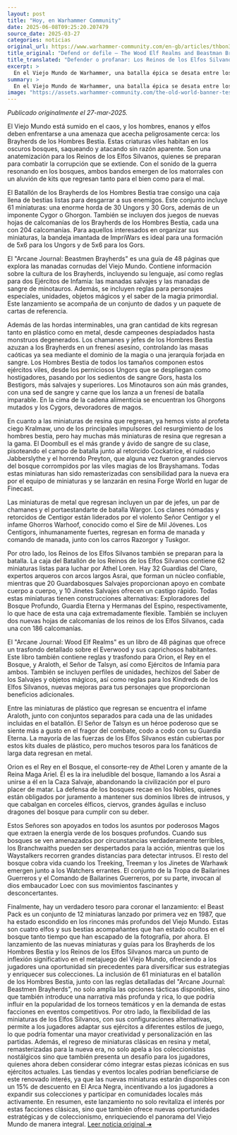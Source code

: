 ```yaml
---
layout: post
title: "Hoy, en Warhammer Community"
date: 2025-06-08T09:25:20.207479
source_date: 2025-03-27
categories: noticias
original_url: https://www.warhammer-community.com/en-gb/articles/thbon3tc/defend-or-defile-the-wood-elf-realms-and-beastman-brayherds-battle-for-the-forests-of-the-old-world/
title_original: "Defend or defile – The Wood Elf Realms and Beastman Brayherds battle for the forests of the Old World - Warhammer Community"
title_translated: "Defender o profanar: Los Reinos de los Elfos Silvanos y las Hordas de Bestias luchan por los bosques del Viejo Mundo"
excerpt: >
  En el Viejo Mundo de Warhammer, una batalla épica se desata entre los Reinos de los Elfos Silvanos y las temibles Hordas de Bestias. Mientras el caos amenaza con consumir los bosques sagrados, los elfos se preparan para defender su hogar contra las incursiones de las bestias, que buscan expandir su corrupción. Con nuevos kits de miniaturas y guías detalladas, los jugadores pueden sumergirse en este conflicto lleno de estrategia y magia. ¿Podrán los elfos proteger sus tierras o sucumbirán ante la marea de criaturas salvajes? La guerra por los bosques del Viejo Mundo está a punto de comenzar.
summary: >
  En el Viejo Mundo de Warhammer, una batalla épica se desata entre los Reinos de los Elfos Silvanos y las temibles Hordas de Bestias. Mientras el caos amenaza con consumir los bosques sagrados, los elfos se preparan para defender su hogar contra las incursiones de las bestias, que buscan expandir su corrupción. Con nuevos kits de miniaturas y guías detalladas, los jugadores pueden sumergirse en este conflicto lleno de estrategia y magia. ¿Podrán los elfos proteger sus tierras o sucumbirán ante la marea de criaturas salvajes? La guerra por los bosques del Viejo Mundo está a punto de comenzar.
image: "https://assets.warhammer-community.com/the-old-world-banner-test.jpg"
---
```


*Publicado originalmente el 27-mar-2025.*

El Viejo Mundo está sumido en el caos, y los hombres, enanos y elfos deben enfrentarse a una amenaza que acecha peligrosamente cerca: los Brayherds de los Hombres Bestia. Estas criaturas viles habitan en los oscuros bosques, saqueando y atacando sin razón aparente. Son una anatemización para los Reinos de los Elfos Silvanos, quienes se preparan para combatir la corrupción que se extiende. Con el sonido de la guerra resonando en los bosques, ambos bandos emergen de los matorrales con un aluvión de kits que regresan tanto para el bien como para el mal.

El Batallón de los Brayherds de los Hombres Bestia trae consigo una caja llena de bestias listas para desgarrar a sus enemigos. Este conjunto incluye 61 miniaturas: una enorme horda de 30 Ungors y 30 Gors, además de un imponente Cygor o Ghorgon. También se incluyen dos juegos de nuevas hojas de calcomanías de los Brayherds de los Hombres Bestia, cada una con 204 calcomanías. Para aquellos interesados en organizar sus miniaturas, la bandeja imantada de ImpriWars es ideal para una formación de 5x6 para los Ungors y de 5x6 para los Gors.

El "Arcane Journal: Beastmen Brayherds" es una guía de 48 páginas que explora las manadas cornudas del Viejo Mundo. Contiene información sobre la cultura de los Brayherds, incluyendo su lenguaje, así como reglas para dos Ejércitos de Infamia: las manadas salvajes y las manadas de sangre de minotauros. Además, se incluyen reglas para personajes especiales, unidades, objetos mágicos y el saber de la magia primordial. Este lanzamiento se acompaña de un conjunto de dados y un paquete de cartas de referencia.

Además de las hordas interminables, una gran cantidad de kits regresan tanto en plástico como en metal, desde campeones despiadados hasta monstruos degenerados. Los chamanes y jefes de los Hombres Bestia azuzan a los Brayherds en un frenesí asesino, controlando las masas caóticas ya sea mediante el dominio de la magia o una jerarquía forjada en sangre. Los Hombres Bestia de todos los tamaños componen estos ejércitos viles, desde los perniciosos Ungors que se despliegan como hostigadores, pasando por los sedientos de sangre Gors, hasta los Bestigors, más salvajes y superiores. Los Minotauros son aún más grandes, con una sed de sangre y carne que los lanza a un frenesí de batalla imparable. En la cima de la cadena alimenticia se encuentran los Ghorgons mutados y los Cygors, devoradores de magos.

En cuanto a las miniaturas de resina que regresan, ya hemos visto al profeta ciego Kralmaw, uno de los principales impulsores del resurgimiento de los hombres bestia, pero hay muchas más miniaturas de resina que regresan a la gama. El Doombull es el más grande y ávido de sangre de su clase, pisoteando el campo de batalla junto al retorcido Cockatrice, el ruidoso Jabberslythe y el horrendo Preyton, que alguna vez fueron grandes ciervos del bosque corrompidos por las viles magias de los Brayshamans. Todas estas miniaturas han sido remasterizadas con sensibilidad para la nueva era por el equipo de miniaturas y se lanzarán en resina Forge World en lugar de Finecast.

Las miniaturas de metal que regresan incluyen un par de jefes, un par de chamanes y el portaestandarte de batalla Wargor. Los clanes nómadas y retorcidos de Centigor están liderados por el violento Señor Centigor y el infame Ghorros Warhoof, conocido como el Sire de Mil Jóvenes. Los Centigors, inhumanamente fuertes, regresan en forma de manada y comando de manada, junto con los carros Razorgor y Tuskgor.

Por otro lado, los Reinos de los Elfos Silvanos también se preparan para la batalla. La caja del Batallón de los Reinos de los Elfos Silvanos contiene 62 miniaturas listas para luchar por Athel Loren. Hay 32 Guardias del Claro, expertos arqueros con arcos largos Asrai, que forman un núcleo confiable, mientras que 20 Guardabosques Salvajes proporcionan apoyo en combate cuerpo a cuerpo, y 10 Jinetes Salvajes ofrecen un castigo rápido. Todas estas miniaturas tienen construcciones alternativas: Exploradores del Bosque Profundo, Guardia Eterna y Hermanas del Espino, respectivamente, lo que hace de esta una caja extremadamente flexible. También se incluyen dos nuevas hojas de calcomanías de los reinos de los Elfos Silvanos, cada una con 186 calcomanías.

El "Arcane Journal: Wood Elf Realms" es un libro de 48 páginas que ofrece un trasfondo detallado sobre el Everwood y sus caprichosos habitantes. Este libro también contiene reglas y trasfondo para Orion, el Rey en el Bosque, y Araloth, el Señor de Talsyn, así como Ejércitos de Infamia para ambos. También se incluyen perfiles de unidades, hechizos del Saber de los Salvajes y objetos mágicos, así como reglas para los Kindreds de los Elfos Silvanos, nuevas mejoras para tus personajes que proporcionan beneficios adicionales.

Entre las miniaturas de plástico que regresan se encuentra el infame Araloth, junto con conjuntos separados para cada una de las unidades incluidas en el batallón. El Señor de Talsyn es un héroe poderoso que se siente más a gusto en el fragor del combate, codo a codo con su Guardia Eterna. La mayoría de las fuerzas de los Elfos Silvanos están cubiertas por estos kits duales de plástico, pero muchos tesoros para los fanáticos de larga data regresan en metal.

Orion es el Rey en el Bosque, el consorte-rey de Athel Loren y amante de la Reina Maga Ariel. Él es la ira ineludible del bosque, llamando a los Asrai a unirse a él en la Caza Salvaje, abandonando la civilización por el puro placer de matar. La defensa de los bosques recae en los Nobles, quienes están obligados por juramento a mantener sus dominios libres de intrusos, y que cabalgan en corceles élficos, ciervos, grandes águilas e incluso dragones del bosque para cumplir con su deber.

Estos Señores son apoyados en todos los asuntos por poderosos Magos que extraen la energía verde de los bosques profundos. Cuando sus bosques se ven amenazados por circunstancias verdaderamente terribles, los Branchwaiths pueden ser despertados para la acción, mientras que los Waystalkers recorren grandes distancias para detectar intrusos. El resto del bosque cobra vida cuando los Treeking, Treeman y los Jinetes de Warhawk emergen junto a los Watchers errantes. El conjunto de la Tropa de Bailarines Guerreros y el Comando de Bailarines Guerreros, por su parte, invocan al dios embaucador Loec con sus movimientos fascinantes y desconcertantes.

Finalmente, hay un verdadero tesoro para coronar el lanzamiento: el Beast Pack es un conjunto de 12 miniaturas lanzado por primera vez en 1987, que ha estado escondido en los rincones más profundos del Viejo Mundo. Estas son cuatro elfos y sus bestias acompañantes que han estado ocultos en el bosque tanto tiempo que han escapado de la fotografía, por ahora.
El lanzamiento de las nuevas miniaturas y guías para los Brayherds de los Hombres Bestia y los Reinos de los Elfos Silvanos marca un punto de inflexión significativo en el metajuego del Viejo Mundo, ofreciendo a los jugadores una oportunidad sin precedentes para diversificar sus estrategias y enriquecer sus colecciones. La inclusión de 61 miniaturas en el batallón de los Hombres Bestia, junto con las reglas detalladas del "Arcane Journal: Beastmen Brayherds", no solo amplía las opciones tácticas disponibles, sino que también introduce una narrativa más profunda y rica, lo que podría influir en la popularidad de los torneos temáticos y en la demanda de estas facciones en eventos competitivos. Por otro lado, la flexibilidad de las miniaturas de los Elfos Silvanos, con sus configuraciones alternativas, permite a los jugadores adaptar sus ejércitos a diferentes estilos de juego, lo que podría fomentar una mayor creatividad y personalización en las partidas. Además, el regreso de miniaturas clásicas en resina y metal, remasterizadas para la nueva era, no solo apela a los coleccionistas nostálgicos sino que también presenta un desafío para los jugadores, quienes ahora deben considerar cómo integrar estas piezas icónicas en sus ejércitos actuales. Las tiendas y eventos locales podrían beneficiarse de este renovado interés, ya que las nuevas miniaturas estarán disponibles con un 15% de descuento en El Arca Negra, incentivando a los jugadores a expandir sus colecciones y participar en comunidades locales más activamente. En resumen, este lanzamiento no solo revitaliza el interés por estas facciones clásicas, sino que también ofrece nuevas oportunidades estratégicas y de coleccionismo, enriqueciendo el panorama del Viejo Mundo de manera integral.
[Leer noticia original ➜](https://www.warhammer-community.com/en-gb/articles/thbon3tc/defend-or-defile-the-wood-elf-realms-and-beastman-brayherds-battle-for-the-forests-of-the-old-world/)
